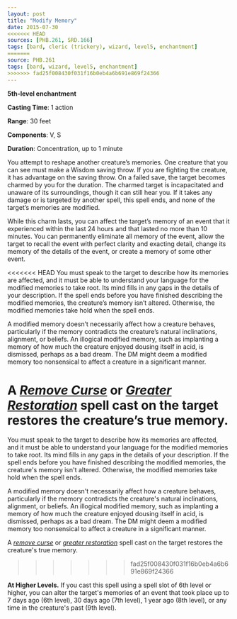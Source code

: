 ```yaml
---
layout: post
title: "Modify Memory"
date: 2015-07-30
<<<<<<< HEAD
sources: [PHB.261, SRD.166]
tags: [bard, cleric (trickery), wizard, level5, enchantment]
=======
source: PHB.261
tags: [bard, wizard, level5, enchantment]
>>>>>>> fad25f008430f031f16b0eb4a6b691e869f24366
---
```


**5th-level enchantment**

**Casting Time**: 1 action

**Range**: 30 feet

**Components**: V, S

**Duration**: Concentration, up to 1 minute

You attempt to reshape another creature’s memories. One creature that you can see must make a Wisdom saving throw. If you are fighting the creature, it has advantage on the saving throw. On a failed save, the target becomes charmed by you for the duration. The charmed target is incapacitated and unaware of its surroundings, though it can still hear you. If it takes any damage or is targeted by another spell, this spell ends, and none of the target’s memories are modified.

While this charm lasts, you can affect the target’s memory of an event that it experienced within the last 24 hours and that lasted no more than 10 minutes. You can permanently eliminate all memory of the event, allow the target to recall the event with perfect clarity and exacting detail, change its memory of the details of the event, or create a memory of some other event.

<<<<<<< HEAD
You must speak to the target to describe how its memories are affected, and it must be able to understand your language for the modified memories to take root. Its mind fills in any gaps in the details of your description. If the spell ends before you have finished describing the modified memories, the creature’s memory isn’t altered. Otherwise, the modified memories take hold when the spell ends.

A modified memory doesn’t necessarily affect how a creature behaves, particularly if the memory contradicts the creature’s natural inclinations, alignment, or beliefs. An illogical modified memory, such as implanting a memory of how much the creature enjoyed dousing itself in acid, is dismissed, perhaps as a bad dream. The DM might deem a modified memory too nonsensical to affect a creature in a significant manner.

A *[Remove Curse](remove-curse)* or *[Greater Restoration](greater-restoration)* spell cast on the target restores the creature’s true memory.
=======
You must speak to the target to describe how its memories are affected, and it must be able to understand your language for the modified memories to take root. Its mind fills in any gaps in the details of your description. If the spell ends before you have finished describing the modified memories, the creature's memory isn't altered. Otherwise, the modified memories take hold when the spell ends.

A modified memory doesn't necessarily affect how a creature behaves, particularly if the memory contradicts the creature's natural inclinations, alignment, or beliefs. An illogical modified memory, such as implanting a memory of how much the creature enjoyed dousing itself in acid, is dismissed, perhaps as a bad dream. The DM might deem a modified memory too nonsensical to affect a creature in a significant manner.

A *[remove curse](remove-curse/ "remove curse (lvl 3)")* or *[greater restoration](greater-restoration "greater restoration (lvl 5)")* spell cast on the target restores the creature's true memory. 
>>>>>>> fad25f008430f031f16b0eb4a6b691e869f24366

**At Higher Levels.** If you cast this spell using a spell slot of 6th level or higher, you can alter the target's memories of an event that took place up to 7 days ago (6th level), 30 days ago (7th level), 1 year ago (8th level), or any time in the creature's past (9th level).
